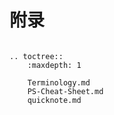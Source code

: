 # 附录

```eval_rst

.. toctree::
    :maxdepth: 1

    Terminology.md
    PS-Cheat-Sheet.md
    quicknote.md
```